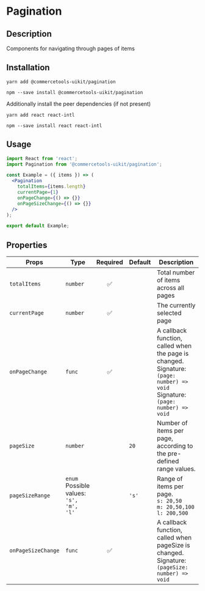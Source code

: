 <!-- THIS IS AN AUTOGENERATED FILE. DO NOT EDIT THIS FILE DIRECTLY. -->
<!-- This file is created by the `yarn generate-readme` script. -->

# Pagination

## Description

Components for navigating through pages of items

## Installation

```
yarn add @commercetools-uikit/pagination
```

```
npm --save install @commercetools-uikit/pagination
```

Additionally install the peer dependencies (if not present)

```
yarn add react react-intl
```

```
npm --save install react react-intl
```

## Usage

```jsx
import React from 'react';
import Pagination from '@commercetools-uikit/pagination';

const Example = ({ items }) => (
  <Pagination
    totalItems={items.length}
    currentPage={1}
    onPageChange={() => {}}
    onPageSizeChange={() => {}}
  />
);

export default Example;
```

## Properties

| Props              | Type                                            | Required | Default | Description                                                                                                                                               |
| ------------------ | ----------------------------------------------- | :------: | ------- | --------------------------------------------------------------------------------------------------------------------------------------------------------- |
| `totalItems`       | `number`                                        |    ✅    |         | Total number of items across all pages                                                                                                                    |
| `currentPage`      | `number`                                        |    ✅    |         | The currently selected page                                                                                                                               |
| `onPageChange`     | `func`                                          |    ✅    |         | A callback function, called when the page is changed.&#xA;<br/>&#xA;Signature: `(page: number) => void`&#xA;<br/>&#xA;Signature: `(page: number) => void` |
| `pageSize`         | `number`                                        |          | `20`    | Number of items per page, according to the pre-defined range values.                                                                                      |
| `pageSizeRange`    | `enum`<br/>Possible values:<br/>`'s', 'm', 'l'` |          | `'s'`   | Range of items per page.&#xA;<br/>&#xA;`s: 20,50`&#xA;<br/>&#xA;`m: 20,50,100`&#xA;<br/>&#xA;`l: 200,500`                                                 |
| `onPageSizeChange` | `func`                                          |    ✅    |         | A callback function, called when pageSize is changed.&#xA;<br/>&#xA;Signature: `(pageSize: number) => void`                                               |
